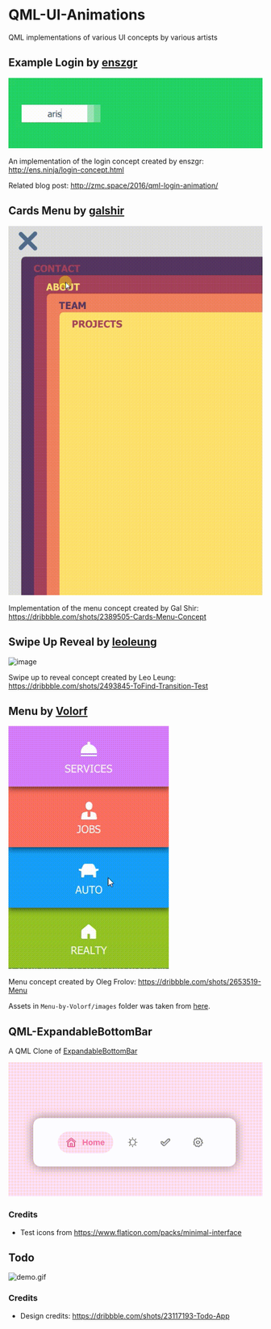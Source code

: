 # QML-UI-Animations
QML implementations of various UI concepts by various artists


## Example Login by [enszgr](http://ens.ninja/)
![image](Login-by-enszgr/demo.gif)

An implementation of the login concept created by enszgr: http://ens.ninja/login-concept.html

Related blog post: http://zmc.space/2016/qml-login-animation/


## Cards Menu by [galshir](https://dribbble.com/galshir)

![image](CardsMenu-by-galshir/demo.gif)

Implementation of the menu concept created by Gal Shir: https://dribbble.com/shots/2389505-Cards-Menu-Concept


## Swipe Up Reveal by [leoleung](https://dribbble.com/leoleung)

![image](SwipeUpReveal-by-leoleung/demo.gif)

Swipe up to reveal concept created by Leo Leung: https://dribbble.com/shots/2493845-ToFind-Transition-Test


## Menu by [Volorf](https://dribbble.com/Volorf)

![image](Menu-by-Volorf/demo.gif)

Menu concept created by Oleg Frolov: https://dribbble.com/shots/2653519-Menu

Assets in `Menu-by-Volorf/images` folder was taken from [here](http://share.framerjs.com/lg0nu9ecekfy/).

## QML-ExpandableBottomBar

A QML Clone of [ExpandableBottomBar](https://github.com/st235/ExpandableBottomBar)

![demo.gif](ExpandableBottomBar/demo.gif)

### Credits

- Test icons from https://www.flaticon.com/packs/minimal-interface

## Todo

![demo.gif](Todo-by-Dua-e-Zehra-Rizvi/assets/demo.gif)

### Credits

- Design credits: https://dribbble.com/shots/23117193-Todo-App
